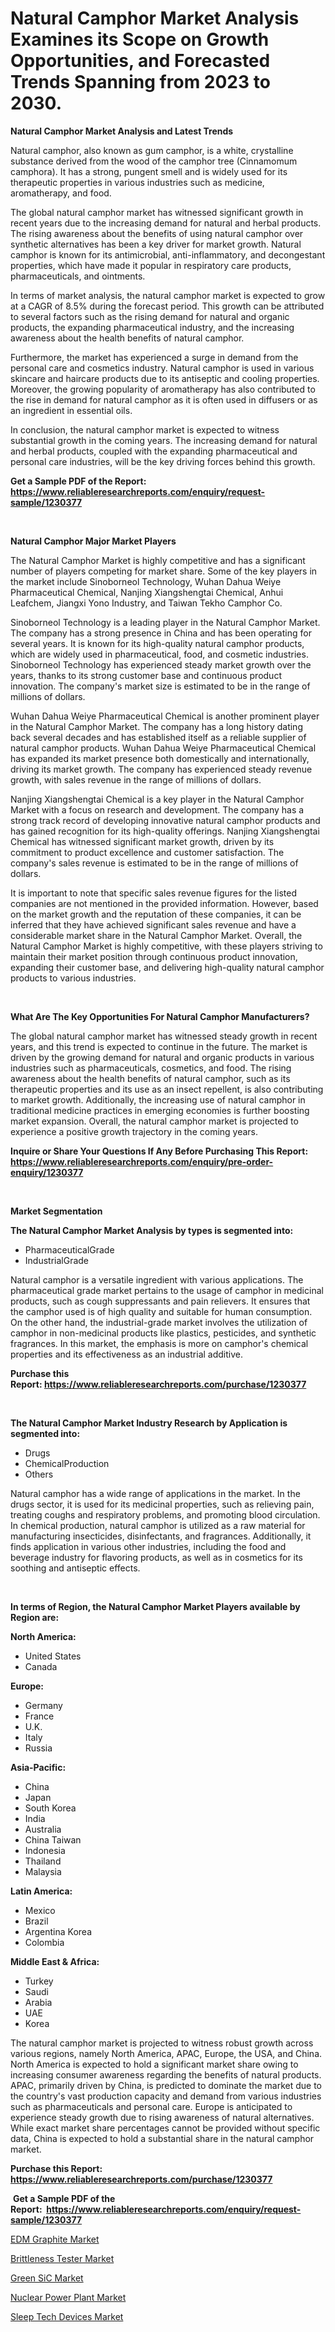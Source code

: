 <p><h1>Natural Camphor Market Analysis Examines its Scope on Growth Opportunities, and Forecasted Trends Spanning from 2023 to 2030.</h1></p><p><strong>Natural Camphor Market Analysis and Latest Trends</strong></p>
<p><p>Natural camphor, also known as gum camphor, is a white, crystalline substance derived from the wood of the camphor tree (Cinnamomum camphora). It has a strong, pungent smell and is widely used for its therapeutic properties in various industries such as medicine, aromatherapy, and food.</p><p>The global natural camphor market has witnessed significant growth in recent years due to the increasing demand for natural and herbal products. The rising awareness about the benefits of using natural camphor over synthetic alternatives has been a key driver for market growth. Natural camphor is known for its antimicrobial, anti-inflammatory, and decongestant properties, which have made it popular in respiratory care products, pharmaceuticals, and ointments.</p><p>In terms of market analysis, the natural camphor market is expected to grow at a CAGR of 8.5% during the forecast period. This growth can be attributed to several factors such as the rising demand for natural and organic products, the expanding pharmaceutical industry, and the increasing awareness about the health benefits of natural camphor.</p><p>Furthermore, the market has experienced a surge in demand from the personal care and cosmetics industry. Natural camphor is used in various skincare and haircare products due to its antiseptic and cooling properties. Moreover, the growing popularity of aromatherapy has also contributed to the rise in demand for natural camphor as it is often used in diffusers or as an ingredient in essential oils.</p><p>In conclusion, the natural camphor market is expected to witness substantial growth in the coming years. The increasing demand for natural and herbal products, coupled with the expanding pharmaceutical and personal care industries, will be the key driving forces behind this growth.</p></p>
<p><strong>Get a Sample PDF of the Report:&nbsp; <a href="https://www.reliableresearchreports.com/enquiry/request-sample/1230377">https://www.reliableresearchreports.com/enquiry/request-sample/1230377</a></strong></p>
<p>&nbsp;</p>
<p><strong>Natural Camphor Major Market Players</strong></p>
<p><p>The Natural Camphor Market is highly competitive and has a significant number of players competing for market share. Some of the key players in the market include Sinoborneol Technology, Wuhan Dahua Weiye Pharmaceutical Chemical, Nanjing Xiangshengtai Chemical, Anhui Leafchem, Jiangxi Yono Industry, and Taiwan Tekho Camphor Co.</p><p>Sinoborneol Technology is a leading player in the Natural Camphor Market. The company has a strong presence in China and has been operating for several years. It is known for its high-quality natural camphor products, which are widely used in pharmaceutical, food, and cosmetic industries. Sinoborneol Technology has experienced steady market growth over the years, thanks to its strong customer base and continuous product innovation. The company's market size is estimated to be in the range of millions of dollars.</p><p>Wuhan Dahua Weiye Pharmaceutical Chemical is another prominent player in the Natural Camphor Market. The company has a long history dating back several decades and has established itself as a reliable supplier of natural camphor products. Wuhan Dahua Weiye Pharmaceutical Chemical has expanded its market presence both domestically and internationally, driving its market growth. The company has experienced steady revenue growth, with sales revenue in the range of millions of dollars.</p><p>Nanjing Xiangshengtai Chemical is a key player in the Natural Camphor Market with a focus on research and development. The company has a strong track record of developing innovative natural camphor products and has gained recognition for its high-quality offerings. Nanjing Xiangshengtai Chemical has witnessed significant market growth, driven by its commitment to product excellence and customer satisfaction. The company's sales revenue is estimated to be in the range of millions of dollars.</p><p>It is important to note that specific sales revenue figures for the listed companies are not mentioned in the provided information. However, based on the market growth and the reputation of these companies, it can be inferred that they have achieved significant sales revenue and have a considerable market share in the Natural Camphor Market. Overall, the Natural Camphor Market is highly competitive, with these players striving to maintain their market position through continuous product innovation, expanding their customer base, and delivering high-quality natural camphor products to various industries.</p></p>
<p>&nbsp;</p>
<p><strong>What Are The Key Opportunities For Natural Camphor Manufacturers?</strong></p>
<p><p>The global natural camphor market has witnessed steady growth in recent years, and this trend is expected to continue in the future. The market is driven by the growing demand for natural and organic products in various industries such as pharmaceuticals, cosmetics, and food. The rising awareness about the health benefits of natural camphor, such as its therapeutic properties and its use as an insect repellent, is also contributing to market growth. Additionally, the increasing use of natural camphor in traditional medicine practices in emerging economies is further boosting market expansion. Overall, the natural camphor market is projected to experience a positive growth trajectory in the coming years.</p></p>
<p><strong>Inquire or Share Your Questions If Any Before Purchasing This Report: <a href="https://www.reliableresearchreports.com/enquiry/pre-order-enquiry/1230377">https://www.reliableresearchreports.com/enquiry/pre-order-enquiry/1230377</a></strong></p>
<p>&nbsp;</p>
<p><strong>Market Segmentation</strong></p>
<p><strong>The Natural Camphor Market Analysis by types is segmented into:</strong></p>
<p><ul><li>PharmaceuticalGrade</li><li>IndustrialGrade</li></ul></p>
<p><p>Natural camphor is a versatile ingredient with various applications. The pharmaceutical grade market pertains to the usage of camphor in medicinal products, such as cough suppressants and pain relievers. It ensures that the camphor used is of high quality and suitable for human consumption. On the other hand, the industrial-grade market involves the utilization of camphor in non-medicinal products like plastics, pesticides, and synthetic fragrances. In this market, the emphasis is more on camphor's chemical properties and its effectiveness as an industrial additive.</p></p>
<p><strong>Purchase this Report:&nbsp;<a href="https://www.reliableresearchreports.com/purchase/1230377">https://www.reliableresearchreports.com/purchase/1230377</a></strong></p>
<p>&nbsp;</p>
<p><strong>The Natural Camphor Market Industry Research by Application is segmented into:</strong></p>
<p><ul><li>Drugs</li><li>ChemicalProduction</li><li>Others</li></ul></p>
<p><p>Natural camphor has a wide range of applications in the market. In the drugs sector, it is used for its medicinal properties, such as relieving pain, treating coughs and respiratory problems, and promoting blood circulation. In chemical production, natural camphor is utilized as a raw material for manufacturing insecticides, disinfectants, and fragrances. Additionally, it finds application in various other industries, including the food and beverage industry for flavoring products, as well as in cosmetics for its soothing and antiseptic effects.</p></p>
<p>&nbsp;</p>
<p><strong>In terms of Region, the Natural Camphor Market Players available by Region are:</strong></p>
<p>
    <p> <strong> North America: </strong>
        <ul>
            <li>United States</li>
            <li>Canada</li>
        </ul>
        </p> 
    <p> <strong> Europe: </strong>
        <ul>
            <li>Germany</li>
            <li>France</li>
            <li>U.K.</li>
            <li>Italy</li>
            <li>Russia</li>
        </ul>
        </p> 
    <p> <strong> Asia-Pacific: </strong>
        <ul>
            <li>China</li>
            <li>Japan</li>
            <li>South Korea</li>
            <li>India</li>
            <li>Australia</li>
            <li>China Taiwan</li>
            <li>Indonesia</li>
            <li>Thailand</li>
            <li>Malaysia</li>
        </ul>
        </p> 
    <p> <strong> Latin America: </strong>
        <ul>
            <li>Mexico</li>
            <li>Brazil</li>
            <li>Argentina Korea</li>
            <li>Colombia</li>
        </ul>
        </p> 
    <p> <strong> Middle East & Africa: </strong>
        <ul>
            <li>Turkey</li>
            <li>Saudi</li>
            <li>Arabia</li>
            <li>UAE</li>
            <li>Korea</li>
        </ul>
    </p>
    </p>
<p><p>The natural camphor market is projected to witness robust growth across various regions, namely North America, APAC, Europe, the USA, and China. North America is expected to hold a significant market share owing to increasing consumer awareness regarding the benefits of natural products. APAC, primarily driven by China, is predicted to dominate the market due to the country's vast production capacity and demand from various industries such as pharmaceuticals and personal care. Europe is anticipated to experience steady growth due to rising awareness of natural alternatives. While exact market share percentages cannot be provided without specific data, China is expected to hold a substantial share in the natural camphor market.</p></p>
<p><strong>Purchase this Report: <a href="https://www.reliableresearchreports.com/purchase/1230377">https://www.reliableresearchreports.com/purchase/1230377</a></strong></p>
<p>&nbsp;<strong>Get a Sample PDF of the Report:&nbsp;&nbsp;<a href="https://www.reliableresearchreports.com/enquiry/request-sample/1230377">https://www.reliableresearchreports.com/enquiry/request-sample/1230377</a></strong></p>
<p><strong></strong></p>
<p><p><a href="https://github.com/RichRobinson5/Market-Research-Report-List-2/blob/main/edm-graphite-market.md">EDM Graphite Market</a></p><p><a href="https://medium.com/@horlandkidd/brittleness-tester-market-the-key-to-successful-business-strategy-forecast-till-2030-9c4dcfd563ba">Brittleness Tester Market</a></p><p><a href="https://github.com/JameTravis/Market-Research-Report-List-2/blob/main/green-sic-market.md">Green SiC Market</a></p><p><a href="https://medium.com/@slanecode210/nuclear-power-plant-market-furnishes-information-on-market-share-market-trends-and-market-growth-3dad8ca1f828">Nuclear Power Plant Market</a></p><p><a href="https://medium.com/@mikebauch2013/sleep-tech-devices-market-trends-forecast-and-competitive-analysis-to-2030-ab0a83a553f6">Sleep Tech Devices Market</a></p></p>